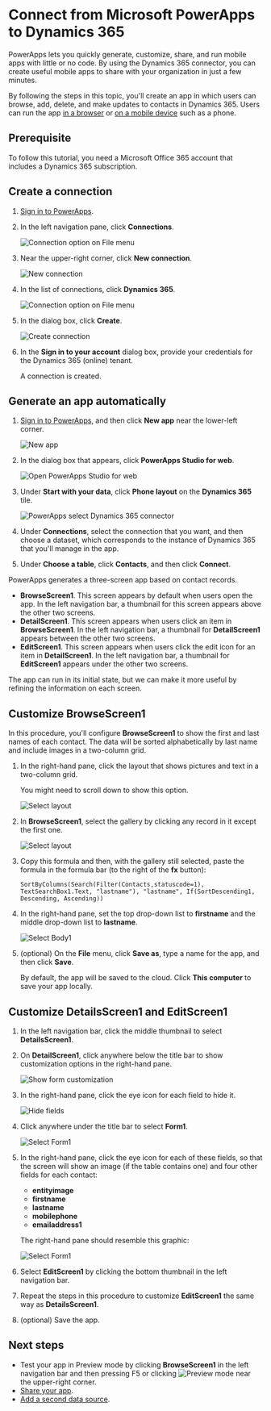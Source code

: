 <properties
	pageTitle="Overview of the Dynamics 365 connection | Microsoft PowerApps"
	description="Create an app for managing data in Dynamics 365"
	services=""
	suite="powerapps"
	documentationCenter="" 	
	authors="Mattp123"
	manager="anneta"
	editor=""
	tags="" />

<tags
ms.service="powerapps"
ms.devlang="na"
ms.topic="article"
ms.tgt_pltfrm="na"
ms.workload="na"
ms.date="01/31/2017"
ms.author="matp"/>

# Connect from Microsoft PowerApps to Dynamics 365 #
PowerApps lets you quickly generate, customize, share, and run mobile apps with little or no code. By using the Dynamics 365 connector, you can create useful mobile apps to share with your organization in just a few minutes.

By following the steps in this topic, you'll create an app in which users can browse, add, delete, and make updates to contacts in Dynamics 365. Users can run the app [in a browser](run-app-browser.md) or [on a mobile device](run-app-client.md) such as a phone.

## Prerequisite
To follow this tutorial, you need a Microsoft Office 365 account that includes a Dynamics 365 subscription.

## Create a connection
1. [Sign in to PowerApps](https://web.powerapps.com/).

1. In the left navigation pane, click **Connections**.

	![Connection option on File menu](.\media\connection-dynamics-crmonline\file-connections.png)

2. Near the upper-right corner, click **New connection**.

	![New connection](.\media\connection-dynamics-crmonline\new-connection.png)

3. In the list of connections, click **Dynamics 365**.

	![Connection option on File menu](.\media\connection-dynamics-crmonline\connection-d365.png)

1. In the dialog box, click **Create**.

	![Create connection](.\media\connection-dynamics-crmonline\create-connection.png)

4. In the **Sign in to your account** dialog box, provide your credentials for the Dynamics 365 (online) tenant.

	A connection is created.

## Generate an app automatically ##
1. [Sign in to PowerApps](https://web.powerapps.com/), and then click **New app** near the lower-left corner.

	![New app](.\media\connection-dynamics-crmonline\new-app.png)

3. In the dialog box that appears, click **PowerApps Studio for web**.

	![Open PowerApps Studio for web](.\media\connection-dynamics-crmonline\studio-for-web.png)

4. Under **Start with your data**, click **Phone layout** on the **Dynamics 365** tile.

	![PowerApps select Dynamics 365 connector](.\media\connection-dynamics-crmonline\phonelayout.png)

5. Under **Connections**, select the connection that you want, and then choose a dataset, which corresponds to the instance of Dynamics 365 that you'll manage in the app.

6. Under **Choose a table**, click **Contacts**, and then click **Connect**.

PowerApps generates a three-screen app based on contact records.

* **BrowseScreen1**. This screen appears by default when users open the app. In the left navigation bar, a thumbnail for this screen appears above the other two screens.
* **DetailScreen1**. This screen appears when users click an item in **BrowseScreen1**.  In the left navigation bar, a thumbnail for **DetailScreen1** appears between the other two screens.
* **EditScreen1**. This screen appears when users click the edit icon for an item in **DetailScreen1**. In the left navigation bar, a thumbnail for **EditScreen1** appears under the other two screens.

The app can run in its initial state, but we can make it more useful by refining the information on each screen.

## Customize BrowseScreen1 ##
In this procedure, you'll configure **BrowseScreen1** to show the first and last names of each contact. The data will be sorted alphabetically by last name and include images in a two-column grid.

1. In the right-hand pane, click the layout that shows pictures and text in a two-column grid.

	You might need to scroll down to show this option.

	![Select layout](.\media\connection-dynamics-crmonline\select-layout.png)

1. In **BrowseScreen1**, select the gallery by clicking any record in it except the first one.

	![Select layout](.\media\connection-dynamics-crmonline\select-gallery.png)

1. Copy this formula and then, with the gallery still selected, paste the formula in the formula bar (to the right of the **fx** button):

	`SortByColumns(Search(Filter(Contacts,statuscode=1), TextSearchBox1.Text, "lastname"), "lastname", If(SortDescending1, Descending, Ascending))`

1. In the right-hand pane, set the top drop-down list to **firstname** and the middle drop-down list to **lastname**.

	![Select Body1](.\media\connection-dynamics-crmonline\firstname-lastname.png)

7. (optional) On the **File** menu, click **Save as**, type a name for the app, and then click **Save**.

	By default, the app will be saved to the cloud. Click **This computer** to save your app locally.

## Customize DetailsScreen1 and EditScreen1 ##
1. In the left navigation bar, click the middle thumbnail to select **DetailsScreen1**.

2. On **DetailScreen1**, click anywhere below the title bar to show customization options in the right-hand pane.

	![Show form customization](.\media\connection-dynamics-crmonline\show-customization.png)

3. In the right-hand pane, click the eye icon for each field to hide it.

	![Hide fields](.\media\connection-dynamics-crmonline\hide-field.png)

1. Click anywhere under the title bar to select **Form1**.

	![Select Form1](.\media\connection-dynamics-crmonline\select-form1.png)

1. In the right-hand pane, click the eye icon for each of these fields, so that the screen will show an image (if the table contains one) and four other fields for each contact:

	- **entityimage**
	- **firstname**
	- **lastname**
	- **mobilephone**
	- **emailaddress1**

	The right-hand pane should resemble this graphic:

	![Select Form1](.\media\connection-dynamics-crmonline\show-fields.png)

1. Select **EditScreen1** by clicking the bottom thumbnail in the left navigation bar.

1. Repeat the steps in this procedure to customize **EditScreen1** the same way as **DetailsScreen1**.

7. (optional) Save the app.

## Next steps ##
- Test your app in Preview mode by clicking **BrowseScreen1** in the left navigation bar and then pressing F5 or clicking ![Preview mode](./media/connection-dynamics-crmonline/runpowerapp.png) near the upper-right corner.
- [Share your app](share-app.md).
- [Add a second data source](add-data-connection.md).
